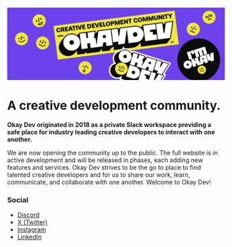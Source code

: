 ![A purple background with a yellow and black banner saying "CREATIVE DEVELOPMENT COMMUNITY OKAYDEV.CO." Surrounding the banner are playful yellow smiley face stickers and a pin with "I'M OKAY" in black.](/okay-banner.png)

# A creative development community.

**Okay Dev originated in 2018 as a private Slack workspace providing a safe place for industry leading creative developers to interact with one another.**

We are now opening the community up to the public. The full website is in active development and will be released in phases, each adding new features and services. Okay Dev strives to be the go to place to find talented creative developers and for us to share our work, learn, communicate, and collaborate with one another. Welcome to Okay Dev!

### Social
- [Discord](https://discord.gg/uvJcEWrek8)
- [X (Twitter)](https://x.com/okaydevs)
- [Instagram](https://www.instagram.com/okaydevs)
- [LinkedIn](https://www.linkedin.com/company/okay-dev)
